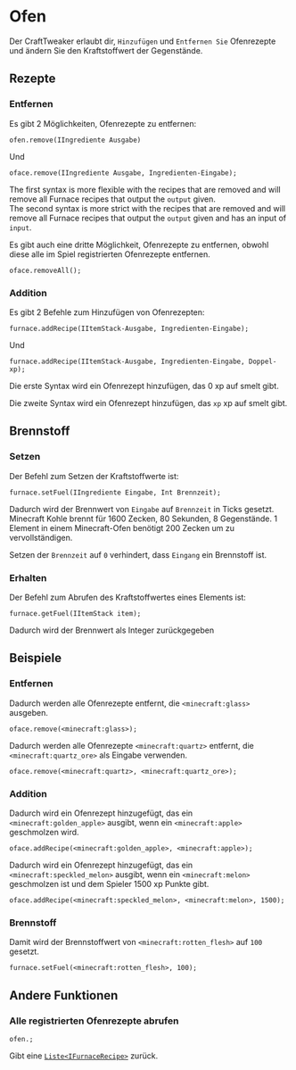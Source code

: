 # Ofen

Der CraftTweaker erlaubt dir, `Hinzufügen` und `Entfernen Sie` Ofenrezepte und ändern Sie den Kraftstoffwert der Gegenstände.

## Rezepte

### Entfernen

Es gibt 2 Möglichkeiten, Ofenrezepte zu entfernen:

```zenscript
ofen.remove(IIngrediente Ausgabe)
```

Und

```zenscript
oface.remove(IIngrediente Ausgabe, Ingredienten-Eingabe);
```

The first syntax is more flexible with the recipes that are removed and will remove all Furnace recipes that output the `output` given.  
The second syntax is more strict with the recipes that are removed and will remove all Furnace recipes that output the `output` given and has an input of `input`.

Es gibt auch eine dritte Möglichkeit, Ofenrezepte zu entfernen, obwohl diese alle im Spiel registrierten Ofenrezepte entfernen.

```zenscript
oface.removeAll();
```

### Addition

Es gibt 2 Befehle zum Hinzufügen von Ofenrezepten:

```zenscript
furnace.addRecipe(IItemStack-Ausgabe, Ingredienten-Eingabe);
```

Und

```zenscript
furnace.addRecipe(IItemStack-Ausgabe, Ingredienten-Eingabe, Doppel-xp);
```

Die erste Syntax wird ein Ofenrezept hinzufügen, das 0 xp auf smelt gibt.

Die zweite Syntax wird ein Ofenrezept hinzufügen, das `xp` xp auf smelt gibt.

## Brennstoff

### Setzen

Der Befehl zum Setzen der Kraftstoffwerte ist:

```zenscript
furnace.setFuel(IIngrediente Eingabe, Int Brennzeit);
```

Dadurch wird der Brennwert von `Eingabe` auf `Brennzeit` in Ticks gesetzt. Minecraft Kohle brennt für 1600 Zecken, 80 Sekunden, 8 Gegenstände. 1 Element in einem Minecraft-Ofen benötigt 200 Zecken um zu vervollständigen.

Setzen der `Brennzeit` auf `0` verhindert, dass `Eingang` ein Brennstoff ist.

### Erhalten

Der Befehl zum Abrufen des Kraftstoffwertes eines Elements ist:

```zenscript
furnace.getFuel(IItemStack item); 
```

Dadurch wird der Brennwert als Integer zurückgegeben

## Beispiele

### Entfernen

Dadurch werden alle Ofenrezepte entfernt, die `<minecraft:glass>` ausgeben.

```zenscript
oface.remove(<minecraft:glass>);
```

Dadurch werden alle Ofenrezepte `<minecraft:quartz>` entfernt, die `<minecraft:quartz_ore>` als Eingabe verwenden.

```zenscript
oface.remove(<minecraft:quartz>, <minecraft:quartz_ore>);
```

### Addition

Dadurch wird ein Ofenrezept hinzugefügt, das ein `<minecraft:golden_apple>` ausgibt, wenn ein `<minecraft:apple>` geschmolzen wird.

```zenscript
oface.addRecipe(<minecraft:golden_apple>, <minecraft:apple>);
```

Dadurch wird ein Ofenrezept hinzugefügt, das ein `<minecraft:speckled_melon>` ausgibt, wenn ein `<minecraft:melon>` geschmolzen ist und dem Spieler 1500 xp Punkte gibt.

```zenscript
oface.addRecipe(<minecraft:speckled_melon>, <minecraft:melon>, 1500);
```

### Brennstoff

Damit wird der Brennstoffwert von `<minecraft:rotten_flesh>` auf `100` gesetzt.

```zenscript
furnace.setFuel(<minecraft:rotten_flesh>, 100);
```

## Andere Funktionen

### Alle registrierten Ofenrezepte abrufen

```zenscript
ofen.;
```

Gibt eine [`Liste<IFurnaceRecipe>`](/Vanilla/Recipes/Furnace/IFurnaceRecipe/) zurück.